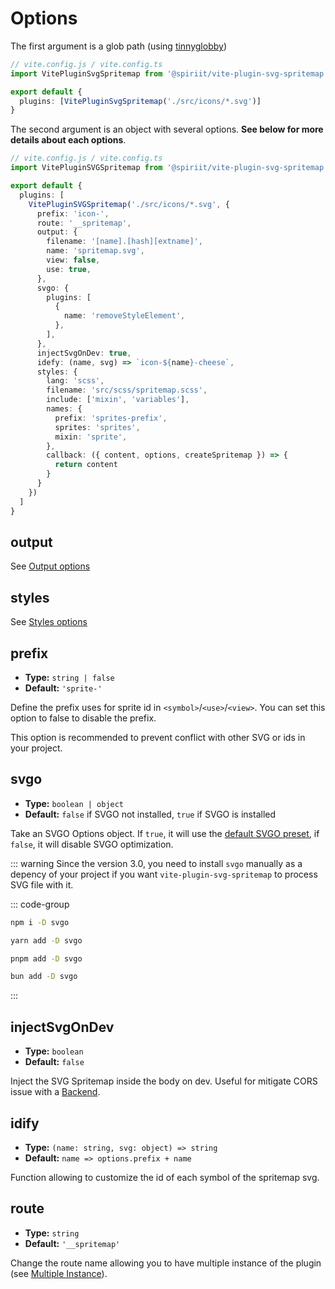 # Options

The first argument is a glob path (using [tinnyglobby](https://github.com/SuperchupuDev/tinyglobby))

```ts
// vite.config.js / vite.config.ts
import VitePluginSvgSpritemap from '@spiriit/vite-plugin-svg-spritemap'

export default {
  plugins: [VitePluginSvgSpritemap('./src/icons/*.svg')]
}
```

The second argument is an object with several options. **See below for more details about each options**.

```ts
// vite.config.js / vite.config.ts
import VitePluginSVGSpritemap from '@spiriit/vite-plugin-svg-spritemap'

export default {
  plugins: [
    VitePluginSVGSpritemap('./src/icons/*.svg', {
      prefix: 'icon-',
      route: '__spritemap',
      output: {
        filename: '[name].[hash][extname]',
        name: 'spritemap.svg',
        view: false,
        use: true,
      },
      svgo: {
        plugins: [
          {
            name: 'removeStyleElement',
          },
        ],
      },
      injectSvgOnDev: true,
      idefy: (name, svg) => `icon-${name}-cheese`,
      styles: {
        lang: 'scss',
        filename: 'src/scss/spritemap.scss',
        include: ['mixin', 'variables'],
        names: {
          prefix: 'sprites-prefix',
          sprites: 'sprites',
          mixin: 'sprite',
        },
        callback: ({ content, options, createSpritemap }) => {
          return content
        }
      }
    })
  ]
}
```

## output

See [Output options](/options/output)

## styles

See [Styles options](/options/styles)

## prefix

- **Type:** `string | false`
- **Default:** `'sprite-'`

Define the prefix uses for sprite id in `<symbol>`/`<use>`/`<view>`.
You can set this option to false to disable the prefix.

This option is recommended to prevent conflict with other SVG or ids in your project.

## svgo

- **Type:** `boolean | object`
- **Default:** `false` if SVGO not installed, `true` if SVGO is installed

Take an SVGO Options object.
If `true`, it will use the [default SVGO preset](https://github.com/svg/svgo#default-preset), if `false`, it will disable SVGO optimization.

::: warning
Since the version 3.0, you need to install `svgo` manually as a depency of your project if you want `vite-plugin-svg-spritemap` to process SVG file with it.

::: code-group

```bash [npm]
npm i -D svgo
```

```bash [Yarn]
yarn add -D svgo
```

```bash [pnpm]
pnpm add -D svgo
```

```bash [Bun]
bun add -D svgo
```
:::

## injectSvgOnDev

- **Type:** `boolean`
- **Default:** `false`

Inject the SVG Spritemap inside the body on dev. Useful for mitigate CORS issue with a [Backend](/guide/backend-integration).

## idify

- **Type:** `(name: string, svg: object) => string`
- **Default:** `name => options.prefix + name`

Function allowing to customize the id of each symbol of the spritemap svg.

## route

- **Type:** `string`
- **Default:** `'__spritemap'`

Change the route name allowing you to have multiple instance of the plugin (see [Multiple Instance](/guide/multiple-instance)).
